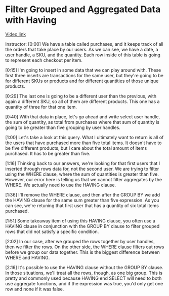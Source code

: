 # Filter Grouped and Aggregated Data with Having

[Video link](https://www.egghead.io/lessons/postgresql-filter-grouped-and-aggregated-data-with-having)

Instructor: [0:00] We have a table called purchases, and it keeps track of all the orders that take place by our users. As we can see, we have a date, a user handle, a SKU, and the quantity. Each row inside of this table is going to represent each checkout per item.

[0:15] I'm going to insert in some data that we can play around with. These first three inserts are transactions for the same user, but they're going to be for different SKUs or products and for different quantities of those unique products.

[0:29] The last one is going to be a different user than the previous, with again a different SKU, so all of them are different products. This one has a quantity of three for that one item.

[0:40] With that data in place, let's go ahead and write select user handle, the sum of quantity, as total from purchases where that sum of quantity is going to be greater than five grouping by user handles.

[1:00] Let's take a look at this query. What I ultimately want to return is all of the users that have purchased more than five total items. It doesn't have to be five different products, but I care about the total amount of items purchased. It has to be greater than five.

[1:16] Thinking back to our answers, we're looking for that first users that I inserted through rows data for, not the second user. We are trying to filter using the WHERE clause, where the sum of quantities is greater than five. However, our error here is telling us that we cannot filter aggregates by the WHERE. We actually need to use the HAVING clause.

[1:36] I'll remove the WHERE clause, and then after the GROUP BY we add the HAVING clause for the same sum greater than five expression. As you can see, we're retuning that first user that has a quantity of six total items purchased.

[1:51] Some takeaway item of using this HAVING clause, you often use a HAVING clause in conjunction with the GROUP BY clause to filter grouped rows that did not satisfy a specific condition.

[2:02] In our case, after we grouped the rows together by user handles, then we filter the rows. On the other side, the WHERE clause filters out rows before we group our data together. This is the biggest difference between WHERE and HAVING.

[2:16] It's possible to use the HAVING clause without the GROUP BY clause. In those situations, we'll treat all the rows, though, as one big group. This is pretty and commonly used because HAVING end SELECT will need to both use aggregate functions, and if the expression was true, you'd only get one row and none if it was false.
